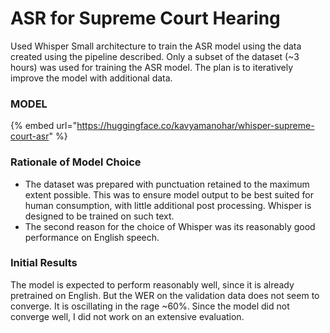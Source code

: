 # ASR for Supreme Court Hearing

Used Whisper Small architecture to train the ASR model using the data created using the pipeline described. Only a subset of the dataset (\~3 hours) was used for training the ASR model. The plan is to iteratively improve the model with additional data.&#x20;

### MODEL

{% embed url="https://huggingface.co/kavyamanohar/whisper-supreme-court-asr" %}

### Rationale of Model Choice

* The dataset was prepared with  punctuation retained to the maximum extent possible. This was to ensure model output to be best suited for human consumption, with little additional post processing. Whisper is designed to be trained on such text.
* The second reason for the choice of Whisper was its reasonably good performance on English speech.&#x20;

### Initial Results

The model is expected to perform reasonably well, since it is already pretrained on English. But the WER on the validation data does not seem to converge. It is oscillating in the rage \~60%. Since the model did not converge well, I did not work on an extensive evaluation.

